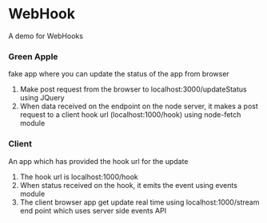 # WebHook
A demo for WebHooks

### Green Apple 

fake app where you can update the status of the app from browser

  1. Make post request from the browser to localhost:3000/updateStatus using JQuery
  2. When data received on the endpoint on the node server, it makes a post request to a client hook url (localhost:1000/hook)  using node-fetch module 

### Client

An app which has provided the hook url for the update

  1. The hook url is localhost:1000/hook
  2. When status received on the hook, it emits the event using events module
  3. The client browser app get update real time using localhost:1000/stream end point which uses server side events API
